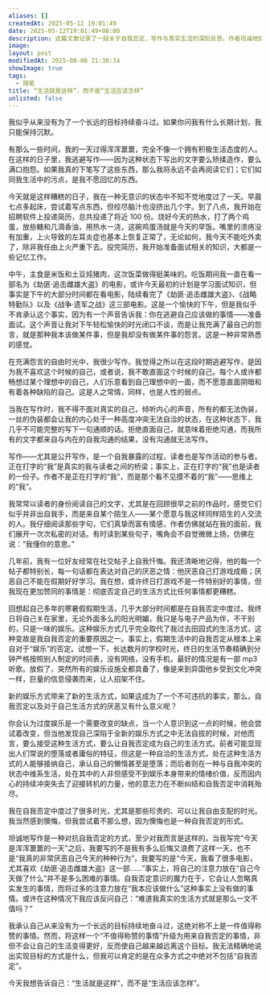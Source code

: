 ```yaml
---
aliases: []
createdAt: 2025-05-12 19:01:49
date: 2025-05-12T19:01:49+08:00
description: 这篇文章记录了一段关于自我否定、写作与真实生活的深刻反思。作者坦诚地描述了自己浑浑噩噩的一天——投递简历、看电影、自我谴责，并剖析了长期以来的矛盾心理：既厌恶自己的“堕落”，又无法真正改变。通过写作，作者发现了一种对抗自我否定的方式：直面真实的生活细节，而非沉溺于“本应如何”的悔恨。文章探讨了公开写作的暴露感、读者与作者的微妙关系，以及为何我们总在理想与现实的落差中折磨自己。最终，作者提出一种可能的出路：停止用“应该”绑架自己，接受“生活就是这样”，并尝试在文字中找到自洽的力量。
image: 
layout: post
modifiedAt: 2025-08-08 21:38:34
showImage: true
tags:
  - 随笔
title: “生活就是这样”，而不是“生活应该怎样”
unlisted: false
---
```


我似乎从来没有为了一个长远的目标持续奋斗过。如果你问我有什么长期计划，我只能保持沉默。

有那么一些时间，我的一天过得浑浑噩噩，完全不像一个拥有积极生活态度的人。在这样的日子里，我逃避写作——因为这种状态下写出的文字要么矫揉造作，要么满口抱怨。如果我真的下笔写了这些东西，那么我将永远不会再阅读它们；它们如同我生活中的污点，是我不愿回忆的东西。

今天就是这样糟糕的日子，我在一种无意识的状态中不知不觉地度过了一天。早晨七点多起床，尝试着写点东西，但绞尽脑汁也没挤出几个字。到了八点，我开始在招聘软件上投递简历，总共投递了将近 100 份。烧好今天的热水，打了两个鸡蛋，放些糖和几滴香油，用热水一浇，这碗鸡蛋汤就是今天的早饭。嘴里的溃疡没有加重，上火导致的左耳炎症也基本上恢复正常了，无论如何，我今天不能吃外卖了，除非我任由上火严重下去。投完简历，我开始准备面试相关的知识，大都是一些记忆工作。

中午，主食是米饭和土豆炖猪肉，这次饭菜做得挺美味的。吃饭期间我一直在看一部名为《劫匪·追击雌雄大盗》的电影，或许今天最初的计划是学习面试知识，但事实是下午的大部分时间都在看电影，陆续看完了《劫匪·追击雌雄大盗》、《战略特勤队》以及《战争·遗军之战》这三部电影。这是一个愉快的下午，但是我似乎不肯承认这个事实，因为有一个声音告诉我：你在逃避自己应该做的事情——准备面试。这个声音让我对下午轻松愉快的时光闭口不谈，而是让我充满了最自己的怨言，就是那种我本该做某件事，但是我却没有做某件事的怨言。这是一种非常熟悉的感觉。

在充满怨言的自由时光中，我很少写作。我觉得之所以在这段时期逃避写作，是因为我不喜欢这个时候的自己，或者说，我不敢直面这个时候的自己。每个人或许都畅想过某个理想中的自己，人们乐意看到自己理想中的一面，而不愿意直面阴暗和有着各种缺陷的自己。这是人之常情，同样，也是人性的弱点。

当我在写作时，我不得不面对真实的自己，倾听内心的声音，所有的都无法伪装，一丝的伪装都会让我的内心处于一种高度冲突无法自洽的状态，在这种状态下，我几乎不可能完整的写下一句通顺的话。拒绝直面自己，就意味着拒绝沟通，而我所有的文字都来自与内在的自我沟通的结果，没有沟通就无法写作。

写作——尤其是公开写作，是一个自我暴露的过程，读者也是写作活动的参与者。正在打字的“我”是真实的我与读者之间的桥梁；事实上，正在打字的“我”也是读者的一份子。作者不是正在打字的“我”，而是那个看不见摸不着的“我”——思维上的“我”。

我常常以读者的身份阅读自己的文字，尤其是在回顾很早之前的作品时，感觉它们似乎并非出自我手，而是来自某个陌生人——某个愿意与我这样同样陌生的人交流的人。我仔细阅读那些字句，它们真挚而富有情感，作者仿佛就站在我的面前，我们展开一次次私密的对话。有时读到某些句子，嘴角会不自觉微微上扬，仿佛在说：“我懂你的意思。”

几年前，我有一位好友经常在社交帖子上自我忏悔。我还清晰地记得，他的每一个帖子都特别长，每一句话都在表达对自己的厌恶之情：他厌恶自己打游戏成瘾；厌恶自己不能在假期好好学习。我在想，或许终日打游戏不是一件特别好的事情，但我现在更加赞同的事情是：彻底否定自己的生活方式比任何事情都更糟糕。

回想起自己多年的寒暑假假期生活，几乎大部分时间都是在自我否定中度过。我终日将自己关在家里，无论外面多么的阳光明媚，我只是与电子产品为伴，不干别的，只是一味的娱乐。这种娱乐方式几乎完全取代了我过去田园式的生活方式，这种变故是我自我否定的重要原因之一。事实上，假期生活中的自我否定从根本上来自对于“娱乐”的否定。试想一下，长达数月的学校时光，终日的生活节奏精确到分钟严格按照别人制定的时间表，没有网络，没有手机，最好的情况是有一部 mp3 听歌。放假了，突然所有的娱乐设施全都具备了，像是来到异国他乡受到文化冲突一样，巨量的信息侵袭而来，让人招架不住。

新的娱乐方式带来了新的生活方式，如果这成为了一个不可违抗的事实，那么，自我否定以及对于自己生活方式的厌恶又有什么意义呢？

你会认为过度娱乐是一个需要改变的缺点，当一个人意识到这一点的时候，他会尝试着改变，但当他发现自己深陷于全新的娱乐方式之中无法自拔的时候，对他而言，要么接受这种生活方式，要么让自我否定成为自己的生活方式。前者可能显现出人们常说的堕落或者庸俗的特征，但这是一种自洽的生活方式，处在这种生活方式的人能够接纳自己，承认自己的懒惰甚至是堕落；而后者则在一种与自我冲突的状态中维系生活，处在其中的人非但感受不到娱乐本身带来的情绪价值，反而因内心的持续冲突失去了迎接转机的力量，他的意志力在不断纠结和自我否定中消耗殆尽。

我在自我否定中度过了很多时光，尤其是那些珍贵的、可以让我自由支配的时光。我当然感到懊悔，但我尝试着不那么想，因为懊悔也是一种自我否定的形式。

坦诚地写作是一种对抗自我否定的方式，至少对我而言是这样的。当我写完“今天是浑浑噩噩的一天”之后，我要写的不是我有多么后悔又浪费了这样一天，也不是“我真的非常厌恶自己今天的种种行为”，我要写的是“今天，我看了很多电影，尤其喜欢《劫匪·追击雌雄大盗》这一部……”事实上，将自己的注意力放在“自己今天做了什么”并不是多么困难的事情。自我否定意识的魔力在于，它会让人忽略真实发生的事情，而将过多的注意力放在“我本应该做什么”这种事实上没有做的事情。或许在这种情况下我应该反问自己：“难道我真实的生活方式就是那么一文不值吗？”

我承认自己从来没有为一个长远的目标持续地奋斗过，这绝对称不上是一件值得称赞的事情。然而，将这样一个“不值得称赞的事情”升级为用来自我否定的事情，非但不会让自己的生活变得更好，反而使自己越来越远离这个目标。我无法精确地说出实现目标的方式是什么，但我可以肯定的是在众多方式之中绝对不包括“自我否定”。

今天我想告诉自己：“生活就是这样”，而不是“生活应该怎样”。

